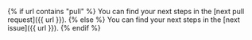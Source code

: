 {% if url contains "pull" %}
You can find your next steps in the [next pull request]({{ url }}).
{% else %}
You can find your next steps in the [next issue]({{ url }}).
{% endif %}